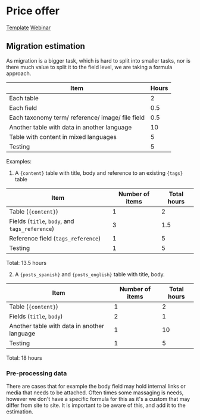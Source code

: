 # Price offer

[Template](http://bit.ly/price-offer-template)
[Webinar](http://www.gizra.com/content/gizra-way-webinar-budget-goggles/)

## Migration estimation

As migration is a bigger task, which is hard to split into smaller tasks, nor is there
much value to split it to the field level, we are taking a formula approach.


| Item  | Hours |
| -- | -- |
| Each table | 2 |
| Each field | 0.5 |
| Each taxonomy term/ reference/ image/ file field  | 0.5 |
| Another table with data in another language  | 10 |
| Table with content in mixed languages  | 5 |
| Testing  | 5 |

Examples:

1. A `{content}` table with title, body and reference to an existing `{tags}` table

| Item | Number of items | Total hours |
| -- | -- | -- |
| Table (`{content}`) | 1 | 2 |
| Fields (`title`, `body`, and `tags_reference`) | 3 | 1.5 |
| Reference field (`tags_reference`) | 1 |  5 |
| Testing | 1 |  5 |

Total: 13.5 hours

2. A `{posts_spanish}` and `{posts_english}` table with title, body.

| Item | Number of items | Total hours |
| -- | -- | -- |
| Table (`{content}`) | 1 | 2 |
| Fields (`title`, `body`) | 2 | 1 |
| Another table with data in another language  | 1 | 10 |
| Testing | 1 |  5 |

Total: 18 hours

### Pre-processing data

There are cases that for example the body field may hold internal links or media
that needs to be attached. Often times some massaging is needs, however we don't have a specific formula for this
as it's a custom that may differ from site to site. It is important to be aware of
this, and add it to the estimation.
